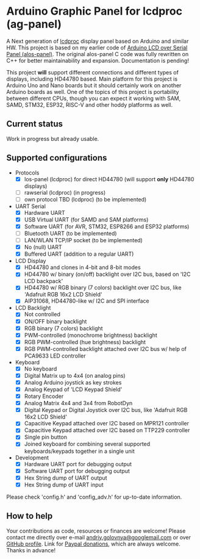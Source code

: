 # Arduino Graphic Panel for lcdproc (ag-panel)

A Next generation of [lcdproc](http://lcdproc.sourceforge.net/) display panel based on Arduino and similar HW.
This project is based on my earlier code of [Arduino LCD over Serial Panel (alos-panel)](https://github.com/red-scorp/alos-panel).
The original alos-panel C code was fully rewritten on C++ for better maintainability and expansion.
Documentation is pending!

This project **will** support different connections and different types of displays, including HD44780 based.
Main platform for this project is Arduino Uno and Nano boards but it should certainly work on another Arduino boards as well.
One of the topics of this project is portability between different CPUs, though you can expect it working with SAM, SAMD, STM32, ESP32, RISC-V and other hoddy platforms as well.

## Current status
Work in progress but already usable.

## Supported configurations
- Protocols
  - [x] los-panel (lcdproc) for direct HD44780 (will support **only** HD44780 displays)
  - [ ] rawserial (lcdproc) (in progress)
  - [ ] own protocol TBD (lcdproc) (to be implemented)
- UART Serial
  - [x] Hardware UART
  - [x] USB Virtual UART (for SAMD and SAM platforms)
  - [x] Software UART (for AVR, STM32, ESP8266 and ESP32 platforms)
  - [ ] Bluetooth UART (to be implemented)
  - [ ] LAN/WLAN TCP/IP socket (to be implemented)
  - [x] No (null) UART
  - [x] Buffered UART (addition to a regular UART)
- LCD Display
  - [x] HD44780 and clones in 4-bit and 8-bit modes
  - [x] HD44780 w/ binary (on/off) backlight over I2C bus, based on 'I2C LCD backpack'
  - [x] HD44780 w/ RGB binary (7 colors) backlight over I2C bus, like 'Adafruit RGB 16x2 LCD Shield'
  - [x] AIP31068, HD44780-like w/ I2C and SPI interface
- LCD Backlight
  - [x] Not controlled
  - [x] ON/OFF binary backlight
  - [x] RGB binary (7 colors) backlight
  - [x] PWM-controlled (monochrome brightness) backlight
  - [x] RGB PWM-controlled (hue brightness) backlight
  - [x] RGB PWM-controlled backlight attached over I2C bus w/ help of PCA9633 LED controller
- Keyboard
  - [x] No keyboard
  - [x] Digital Matrix up to 4x4 (on analog pins)
  - [x] Analog Arduino joystick as key strokes
  - [x] Analog Keypad of 'LCD Keypad Shield'
  - [x] Rotary Encoder
  - [x] Analog Matrix 4x4 and 3x4 from RobotDyn
  - [x] Digital Keypad or Digital Joystick over I2C bus, like 'Adafruit RGB 16x2 LCD Shield'
  - [x] Capacitive Keypad attached over I2C based on MPR121 controller
  - [x] Capacitive Keypad attached over I2C based on TTP229 controller
  - [x] Single pin button
  - [x] Joined keyboard for combining several supported keyboards/keypads together in a single unit
- Development
  - [x] Hardware UART port for debugging output
  - [x] Software UART port for debugging output
  - [x] Hex String dump of UART output
  - [x] Hex String dump of UART input

Please check 'config.h' and 'config_adv.h' for up-to-date information.

## How to help
Your contributions as code, resources or finances are welcome!
Please contact me directly over e-mail andriy.golovnya@googlemail.com or over [GitHub profile](https://github.com/red-scorp).
Link for [Paypal donations](http://paypal.me/redscorp), which are always welcome.
Thanks in advance!
